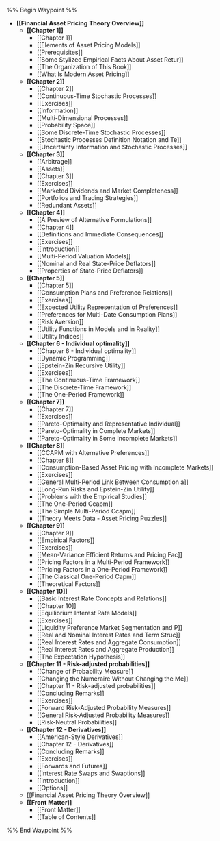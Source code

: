 %% Begin Waypoint %%
- **[[Financial Asset Pricing Theory Overview]]**
	- **[[Chapter 1]]**
		- [[Chapter 1]]
		- [[Elements of Asset Pricing Models]]
		- [[Prerequisites]]
		- [[Some Stylized Empirical Facts About Asset Retur]]
		- [[The Organization of This Book]]
		- [[What Is Modern Asset Pricing]]
	- **[[Chapter 2]]**
		- [[Chapter 2]]
		- [[Continuous-Time Stochastic Processes]]
		- [[Exercises]]
		- [[Information]]
		- [[Multi-Dimensional Processes]]
		- [[Probability Space]]
		- [[Some Discrete-Time Stochastic Processes]]
		- [[Stochastic Processes Definition Notation and Te]]
		- [[Uncertainty Information and Stochastic Processes]]
	- **[[Chapter 3]]**
		- [[Arbitrage]]
		- [[Assets]]
		- [[Chapter 3]]
		- [[Exercises]]
		- [[Marketed Dividends and Market Completeness]]
		- [[Portfolios and Trading Strategies]]
		- [[Redundant Assets]]
	- **[[Chapter 4]]**
		- [[A Preview of Alternative Formulations]]
		- [[Chapter 4]]
		- [[Definitions and Immediate Consequences]]
		- [[Exercises]]
		- [[Introduction]]
		- [[Multi-Period Valuation Models]]
		- [[Nominal and Real State-Price Deflators]]
		- [[Properties of State-Price Deflators]]
	- **[[Chapter 5]]**
		- [[Chapter 5]]
		- [[Consumption Plans and Preference Relations]]
		- [[Exercises]]
		- [[Expected Utility Representation of Preferences]]
		- [[Preferences for Multi-Date Consumption Plans]]
		- [[Risk Aversion]]
		- [[Utility Functions in Models and in Reality]]
		- [[Utility Indices]]
	- **[[Chapter 6 - Individual optimality]]**
		- [[Chapter 6 - Individual optimality]]
		- [[Dynamic Programming]]
		- [[Epstein-Zin Recursive Utility]]
		- [[Exercises]]
		- [[The Continuous-Time Framework]]
		- [[The Discrete-Time Framework]]
		- [[The One-Period Framework]]
	- **[[Chapter 7]]**
		- [[Chapter 7]]
		- [[Exercises]]
		- [[Pareto-Optimality and Representative Individual]]
		- [[Pareto-Optimality in Complete Markets]]
		- [[Pareto-Optimality in Some Incomplete Markets]]
	- **[[Chapter 8]]**
		- [[CCAPM with Alternative Preferences]]
		- [[Chapter 8]]
		- [[Consumption-Based Asset Pricing with Incomplete Markets]]
		- [[Exercises]]
		- [[General Multi-Period Link Between Consumption a]]
		- [[Long-Run Risks and Epstein-Zin Utility]]
		- [[Problems with the Empirical Studies]]
		- [[The One-Period Ccapm]]
		- [[The Simple Multi-Period Ccapm]]
		- [[Theory Meets Data - Asset Pricing Puzzles]]
	- **[[Chapter 9]]**
		- [[Chapter 9]]
		- [[Empirical Factors]]
		- [[Exercises]]
		- [[Mean-Variance Efficient Returns and Pricing Fac]]
		- [[Pricing Factors in a Multi-Period Framework]]
		- [[Pricing Factors in a One-Period Framework]]
		- [[The Classical One-Period Capm]]
		- [[Theoretical Factors]]
	- **[[Chapter 10]]**
		- [[Basic Interest Rate Concepts and Relations]]
		- [[Chapter 10]]
		- [[Equilibrium Interest Rate Models]]
		- [[Exercises]]
		- [[Liquidity Preference Market Segmentation and P]]
		- [[Real and Nominal Interest Rates and Term Struc]]
		- [[Real Interest Rates and Aggregate Consumption]]
		- [[Real Interest Rates and Aggregate Production]]
		- [[The Expectation Hypothesis]]
	- **[[Chapter 11 - Risk-adjusted probabilities]]**
		- [[Change of Probability Measure]]
		- [[Changing the Numeraire Without Changing the Me]]
		- [[Chapter 11 - Risk-adjusted probabilities]]
		- [[Concluding Remarks]]
		- [[Exercises]]
		- [[Forward Risk-Adjusted Probability Measures]]
		- [[General Risk-Adjusted Probability Measures]]
		- [[Risk-Neutral Probabilities]]
	- **[[Chapter 12 - Derivatives]]**
		- [[American-Style Derivatives]]
		- [[Chapter 12 - Derivatives]]
		- [[Concluding Remarks]]
		- [[Exercises]]
		- [[Forwards and Futures]]
		- [[Interest Rate Swaps and Swaptions]]
		- [[Introduction]]
		- [[Options]]
	- [[Financial Asset Pricing Theory Overview]]
	- **[[Front Matter]]**
		- [[Front Matter]]
		- [[Table of Contents]]

%% End Waypoint %%